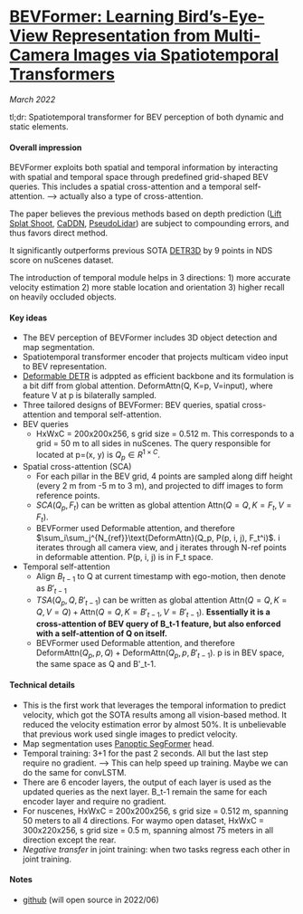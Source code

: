 # [BEVFormer: Learning Bird’s-Eye-View Representation from Multi-Camera Images via Spatiotemporal Transformers](https://arxiv.org/abs/2203.17270)

_March 2022_

tl;dr: Spatiotemporal transformer for BEV perception of both dynamic and static elements. 

#### Overall impression
BEVFormer exploits both spatial and temporal information by interacting with spatial and temporal space through predefined grid-shaped BEV queries. This includes a spatial cross-attention and a temporal self-attention. -->  actually also a type of cross-attention.

The paper believes the previous methods based on depth prediction ([Lift Splat Shoot](lift_splat_shoot.md), [CaDDN](caddn.md), [PseudoLidar](pseudo_lidar.md)) are subject to compounding errors, and thus favors direct method.

It significantly outperforms previous SOTA [DETR3D](detr3d.md) by 9 points in NDS score on nuScenes dataset.

The introduction of temporal module helps in 3 directions: 1) more accurate velocity estimation 2) more stable location and orientation 3) higher recall on heavily occluded objects. 

#### Key ideas
- The BEV perception of BEVFormer includes 3D object detection and map segmentation.
- Spatiotemporal transformer encoder that projects multicam video input to BEV representation.
- [Deformable DETR](deformable_detr.md) is adppted as efficient backbone and its formulation is a bit diff from global attention. DeformAttn(Q, K=p, V=input), where feature V at p is bilaterally sampled.
- Three tailored designs of BEVFormer: BEV queries, spatial cross-attention and temporal self-attention.
- BEV queries
	- HxWxC = 200x200x256, s grid size = 0.512 m. This corresponds to a grid = 50 m to all sides in nuScenes. The query responsible for located at p=(x, y) is $Q_p \in R^{1\times C}$.
- Spatial cross-attention (SCA)
	- For each pillar in the BEV grid, 4 points are sampled along diff height (every 2 m from -5 m to 3 m), and projected to diff images to form reference points. 
	- $SCA(Q_p, F_t)$ can be written as global attention $\text{Attn}(Q=Q, K=F_t, V=F_t)$. 
	- BEVFormer used Deformable attention, and therefore $\sum_i\sum_j^{N_{ref}}\text{DeformAttn}(Q_p, P(p, i, j), F_t^i)$. i iterates through all camera view, and j iterates through N-ref points in deformable attention. P(p, i, j) is in F_t space.
- Temporal self-attention
	- Align $B_{t-1}$ to Q at current timestamp with ego-motion, then denote as $B'_{t-1}$
	- $TSA(Q_p, {Q, B'_{t-1}})$ can be written as global attention $\text{Attn}(Q=Q, K=Q, V=Q)+ \text{Attn}(Q=Q, K=B'_{t-1}, V=B'_{t-1})$. **Essentially it is a cross-attention of BEV query of B_t-1 feature, but also enforced with a self-attention of Q on itself.**
	- BEVFormer used Deformable attention, and therefore $\text{DeformAttn}(Q_p, p, Q) + \text{DeformAttn}(Q_p, p, B'_{t-1})$. p is in BEV space, the same space as Q and B'_t-1.


#### Technical details
- This is the first work that leverages the temporal information to predict velocity, which got the SOTA results among all vision-based method. It reduced the velocity estimation error by almost 50%. It is unbelievable that previous work used single images to predict velocity.
- Map segmentation uses [Panoptic SegFormer](panoptic_segformer.md) head.
- Temporal training: 3+1 for the past 2 seconds. All but the last step require no gradient. --> This can help speed up training. Maybe we can do the same for convLSTM.
- There are 6 encoder layers, the output of each layer is used as the updated queries as the next layer. B_t-1 remain the same for each encoder layer and require no gradient.
- For nuscenes, HxWxC = 200x200x256, s grid size = 0.512 m, spanning 50 meters to all 4 directions. For waymo open dataset, HxWxC = 300x220x256, s grid size = 0.5 m, spanning almost 75 meters in all direction except the rear.
- *Negative transfer* in joint training: when two tasks regress each other in joint training.


#### Notes
- [github](https://github.com/zhiqi-li/BEVFormer) (will open source in 2022/06)
